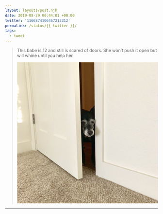 ```yaml
---
layout: layouts/post.njk
date: 2019-08-29 00:44:01 +00:00
twitter: '1166874106467213312'
permalink: /status/{{ twitter }}/
tags: 
  - tweet
---
```


> This babe is 12 and still is scared of doors. She won’t push it open but will whine until you help her. 
> 
> ![A worried dog pokes her head into a partially open door and waits.](/img/1166874106467213312-EDGR0CDU8AAp-Ab.jpg)

---
